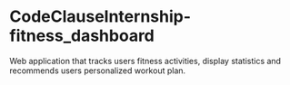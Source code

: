 # CodeClauseInternship-fitness_dashboard
 Web application that tracks users fitness activities, display statistics and recommends users personalized workout plan.
